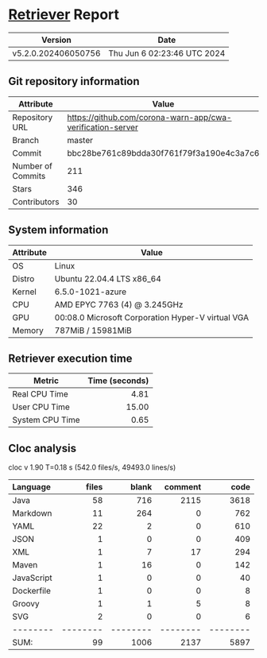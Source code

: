 # [Retriever](https://github.com/PalladioSimulator/Palladio-ReverseEngineering-Retriever) Report
| Version | Date |
| ------- | ---- |
| v5.2.0.202406050756 | Thu Jun  6 02:23:46 UTC 2024 |

## Git repository information
|      Attribute    | Value |
| ----------------- | ----- |
| Repository URL    | https://github.com/corona-warn-app/cwa-verification-server |
| Branch            | master |
| Commit            | bbc28be761c89bdda30f761f79f3a190e4c3a7c6 |
| Number of Commits | 211 |
| Stars             | 346 |
| Contributors      | 30 |


## System information
| Attribute | Value |
| --------- | ----- |
| OS | Linux  |
| Distro | Ubuntu 22.04.4 LTS x86_64  |
| Kernel | 6.5.0-1021-azure  |
| CPU | AMD EPYC 7763 (4) @ 3.245GHz  |
| GPU | 00:08.0 Microsoft Corporation Hyper-V virtual VGA  |
| Memory | 787MiB / 15981MiB  |

## Retriever execution time
| Metric | Time (seconds) |
| --- | ---: |
| Real CPU Time | 4.81 |
| User CPU Time | 15.00 |
| System CPU Time | 0.65 |
<!--
Explainations:
- __Real CPU Time__: actual time the command has run (can be less than total time spent in user and system mode for multi-threaded processes)
- __User CPU Time__: time the command has spent running in user mode
- __System CPU Time__: time the command has spent running in system or kernel mode
-->

## Cloc analysis
cloc v 1.90  T=0.18 s (542.0 files/s, 49493.0 lines/s)

Language|files|blank|comment|code
:-------|-------:|-------:|-------:|-------:
Java|58|716|2115|3618
Markdown|11|264|0|762
YAML|22|2|0|610
JSON|1|0|0|409
XML|1|7|17|294
Maven|1|16|0|142
JavaScript|1|0|0|40
Dockerfile|1|0|0|8
Groovy|1|1|5|8
SVG|2|0|0|6
--------|--------|--------|--------|--------
SUM:|99|1006|2137|5897
